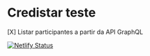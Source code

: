 # Credistar teste

[X] Listar participantes a partir da API GraphQL


[![Netlify Status](https://api.netlify.com/api/v1/badges/d50eaf6f-137e-4ab5-842d-e676dedbf602/deploy-status)](https://app.netlify.com/sites/credistarteste/deploys)
